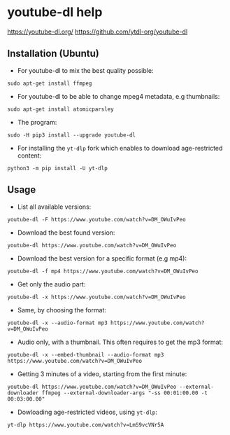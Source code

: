 # youtube-dl help

<https://youtube-dl.org/>
<https://github.com/ytdl-org/youtube-dl>


## Installation (Ubuntu)

- For youtube-dl to mix the best quality possible:

```
sudo apt-get install ffmpeg
```

- For youtube-dl to be able to change mpeg4 metadata, e.g thumbnails:

```
sudo apt-get install atomicparsley
```

- The program:

```
sudo -H pip3 install --upgrade youtube-dl
```

- For installing the ``` yt-dlp ``` fork which enables to download age-restricted content:

```
python3 -m pip install -U yt-dlp
```


## Usage

- List all available versions:

```
youtube-dl -F https://www.youtube.com/watch?v=DM_OWuIvPeo
```

- Download the best found version:

```
youtube-dl https://www.youtube.com/watch?v=DM_OWuIvPeo
```

- Download the best version for a specific format (e.g mp4):

```
youtube-dl -f mp4 https://www.youtube.com/watch?v=DM_OWuIvPeo
```

- Get only the audio part:

```
youtube-dl -x https://www.youtube.com/watch?v=DM_OWuIvPeo
```

- Same, by choosing the format:

```
youtube-dl -x --audio-format mp3 https://www.youtube.com/watch?v=DM_OWuIvPeo
```

- Audio only, with a thumbnail. This often requires to get the mp3 format:

```
youtube-dl -x --embed-thumbnail --audio-format mp3 https://www.youtube.com/watch?v=DM_OWuIvPeo
```

- Getting 3 minutes of a video, starting from the first minute:

```
youtube-dl https://www.youtube.com/watch?v=DM_OWuIvPeo --external-downloader ffmpeg --external-downloader-args "-ss 00:01:00.00 -t 00:03:00.00"
```

- Dowloading age-restricted videos, using ``` yt-dlp ```:

```
yt-dlp https://www.youtube.com/watch?v=LmS9vcVNr5A
```
